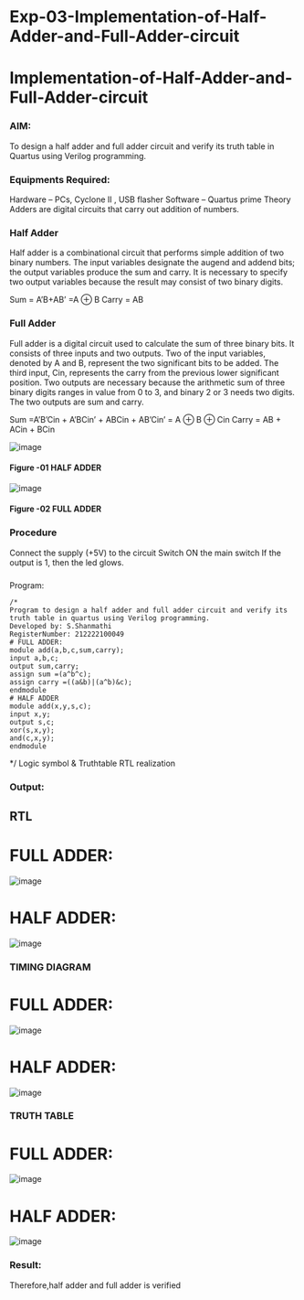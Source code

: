 # Exp-03-Implementation-of-Half-Adder-and-Full-Adder-circuit

# Implementation-of-Half-Adder-and-Full-Adder-circuit
### AIM:
To design a half adder and full adder circuit and verify its truth table in Quartus using Verilog programming.

### Equipments Required:
Hardware – PCs, Cyclone II , USB flasher
Software – Quartus prime
Theory
Adders are digital circuits that carry out addition of numbers.

### Half Adder
Half adder is a combinational circuit that performs simple addition of two binary numbers. The input variables designate the augend and addend bits; the output variables produce the sum and carry. It is necessary to specify two output variables because the result may consist of two binary digits.

Sum = A’B+AB’ =A ⊕ B Carry = AB

### Full Adder
Full adder is a digital circuit used to calculate the sum of three binary bits. It consists of three inputs and two outputs. Two of the input variables, denoted by A and B, represent the two significant bits to be added. The third input, Cin, represents the carry from the previous lower significant position. Two outputs are necessary because the arithmetic sum of three binary digits ranges in value from 0 to 3, and binary 2 or 3 needs two digits. The two outputs are sum and carry.

Sum =A’B’Cin + A’BCin’ + ABCin + AB’Cin’ = A ⊕ B ⊕ Cin Carry = AB + ACin + BCin

 ![image](https://user-images.githubusercontent.com/36288975/163552156-a13e5a56-c638-4110-97d9-8896907c8d25.png)

#### Figure -01 HALF ADDER 


![image](https://user-images.githubusercontent.com/36288975/163552057-b3547877-6d07-45b4-b7e0-bcfebfad9e1d.png)

#### Figure -02 FULL ADDER 

### Procedure

Connect the supply (+5V) to the circuit
Switch ON the main switch
If the output is 1, then the led glows.
### 
Program:
```
/*
Program to design a half adder and full adder circuit and verify its truth table in quartus using Verilog programming.
Developed by: S.Shanmathi
RegisterNumber: 212222100049
# FULL ADDER:
module add(a,b,c,sum,carry);
input a,b,c;
output sum,carry;
assign sum =(a^b^c);
assign carry =((a&b)|(a^b)&c);
endmodule
# HALF ADDER
module add(x,y,s,c);
input x,y;
output s,c;
xor(s,x,y);
and(c,x,y);
endmodule
```
*/
Logic symbol & Truthtable
RTL realization

### Output:
## RTL
# FULL ADDER:
![image](https://user-images.githubusercontent.com/121243595/234776534-2babd134-d77c-421c-927d-d0ff1c6e1fc2.png)

# HALF ADDER:
![image](https://user-images.githubusercontent.com/121243595/234779032-46311d2b-d843-4352-9c87-b97e0737155d.png)

### TIMING DIAGRAM
# FULL ADDER:
![image](https://user-images.githubusercontent.com/121243595/234778400-d27e7d89-fee5-456a-a037-47a53c74c0fd.png)
# HALF ADDER:
![image](https://user-images.githubusercontent.com/121243595/234779373-0cecf3b3-9db2-4da4-bc06-32b15f837f24.png)


### TRUTH TABLE 
# FULL ADDER:
![image](https://user-images.githubusercontent.com/121243595/234778696-b3334407-4c60-43f3-bd11-2c43a4ba0c33.png)
# HALF ADDER:
![image](https://user-images.githubusercontent.com/121243595/234780160-83b4cad7-01b7-463f-8c67-381cc5fcbc81.png)

### Result:
Therefore,half adder and full adder is verified
